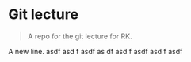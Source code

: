 # Git lecture

> A repo for the git lecture for RK.

A new line.
asdf
asd
f
asdf
as
df
asd
f
asdf
asd
f
asdf
